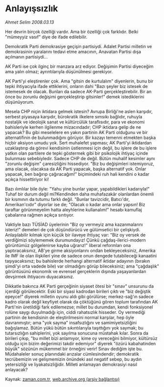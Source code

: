 # Anlayışsızlık

*Ahmet Selim 2008.03.13*

<tr><td class="metin" colspan="2" style="padding-top: 20px; padding-left: 5px; padding-right: 10px;">Her devrin birçok özelliği vardır. Ama bir özelliği çok farklıdır. Belki "mümeyyiz vasıf" diye de ifade edilebilir.</td></tr><tr><td class="metin" colspan="2" style="padding-top: 20px; padding-left: 5px; padding-right: 10px;"><p>Demokratik Parti demokrasiye geçişin partisiydi. Adalet Partisi milletin ve demokrasinin yaralarını tedavi etme amacının, Anavatan Partisi dışa açılmanın partisiydi...
<p>AK Parti ise çok ilginç bir manzara arz ediyor. Değişimin Partisi diyeceğim ama yalın olmaz; ayrıntılarıyla düşünülmesi gerekiyor.
<p>AK Parti'yi eleştirenler çok. Ama "gitsin de kurtulalım" diyenlerin, bunu bir tepki ihtiyacıyla ifade ettiklerini, onların dahi "Bazı şeyler biz istesek de istemesek de olacak. Bunları da sadece AK-Parti gerçekleştirebilir. Bir an önce bu zorunlu değişimi gerçekleştirip gitsinler!" demek istediklerini düşünüyorum.
<p>Mesela CHP niçin iktidara gelmek istesin? Avrupa Birliği'ne aslen karşıdır, serbest piyasaya karşıdır, bürokratik ilkelere sımsıkı bağlıdır, ruhuyla nostaljik ve ideolojik sanat ve kültürcülük taraflısıdır, para ve ekonomi bahisleriyle kerhen ilgilenme mizacındadır; CHP iktidara gelip de ne yapacak? Bu gibi meselelere en yakın partinin AK Parti olduğunu ve bir alternatifinin de bulunmadığını görüyor. Bir kazayı temenni etmekten başka hiçbir aksiyon umudu yok. Sert muhalefet yapması; AK Parti'yi iktidardan uzaklaştırıp da görevi kendisinin üstlenmesi için değil, bu işlere de bu işlere yatkın olan partilere de tepki göstermek gibi bir psikolojik ihtiyaç içinde bulunması sebebiyledir. Sadece CHP de değil. Bütün muhalif kesimler aynı "zorunlu değişim" çaresizliğini hissediyor. "Biz bu değişimleri istemiyoruz, ama olacak, olacaksa da AK Parti yapacak, başka alternatif yok. Onlar yapacak, ben bağırıp çağıracağım!" biçimindeki ruh hali kendini o kadar açıkça hissettiriyor ki!
<p>Bazı ılımlılar bile öyle: "Yahu yine bunlar yapar, yapabildikleri kadarıyla!" Tuhaf bir durum değil mi?Kendinden daha muhafazakâr olanlardan önemli bir kısmının da tutumu farklı değil. "Bunlar tavizcidir, Batıcı'dır, Amerikan'cıdır" diyorlar ise de; "Olacak o kadar ama onlar yapsın! Biz taraftar görünmeyelim hatta aleyhlerine kullanalım!" hesabı kamuflaj çabalarına rağmen açıkça sırıtıyor.
<p>Vaktiyle bazı TÜSİAD üyelerinin "Biz oy vermeyiz ama kazanmalarını isteriz!" demeleri de çok düşündürücü ve gülümsetici bir çelişkiydi. Anlaşılabilir kılmak için küçük bir ilaveye ihtiyaç var: "Biz oy versek de verdiğimizi söylememek durumundayız! Çünkü çağdaş-ilerici-modern görüntümüz gölgelenirse kayba uğrarız!" liberal reformları ona yaptıracaksınız, AB'ye girme aksiyonlarını ondan bekleyeceksiniz, Amerika ile IMF ile olan ilişkileri yine de sadece onun dengede tutabileceği kanaatini taşıyacaksınız; bu bahislerde herhangi alternatif iktidar adayının (bırakın şimdi'yi orta vadede bile) var olmadığını görüp bileceksiniz; ama "çağdaşlık" görüntüsünü ekonomik ve evrensel gerçeklerin dışında yaşayanlardan devşirmek ihtiyacını duyacaksınız.
<p>Dikkatle bakınca AK Parti gerçeğinin siyaset ötesi bir "sınav" unsurunu da içerdiği görülecektir. Eski bir siyasi kadrodan birileri çıktı ve "biz değiştik epeyce!" diyerek milletin oyunu aldı gibi görülürse; merkez-sağ'ın sadece kadro olarak değil keyfiyet olarak da çöktüğünü gören toplum tarafından AK Parti'nin üretildiği fark edilemezse; millet bu durumdan, kendi fonksiyonel rolüne saygı duyulmadığı için, ciddi rahatsızlık hisseder. Oy vermediği partinin de kendisinin de eleştirilmesini normal karşılar, hep öyle davranmıştır; ama "yok sayma" insafsızlığını ve samimiyetsizliğini bağışlamaz. Bütün yükü bütün sıkıntılarıyla taşıttığını yok saymak; bu tutarsızlığın sahiplerini, yok sayılma sonucuna müstahak kılar. Sonra da birileri çıkıp, "bu millet bizi anlamıyor, kime oy vereceğini bilmiyor, kültürsüz olduğu için bizim değerimizi takdir edemiyor" diyerek "özürü kabahatinden büyük" sözünün mükemmel bir örneğini verir! Sınav dediğim işte bu. Müdahaleler sonuç planındaki arızalar cümlesindendir; demokratik tecrübemizin ve gelişmemizin önündeki asıl negatif sebep, bu aydın yetersizliği ve liyakatsizliğidir. Milleti anlamayan demokrasiyi nasıl anlayacak?<br/></p></p></p></p></p></p></p></td></tr>

Kaynak: [zaman.com.tr](http://zaman.com.tr/yazar.do?yazino=663835), [web.archive.org (arşiv bağlantısı)](http://web.archive.org/web/20080423061716/http://www.zaman.com.tr:80/yazar.do?yazino=663835)

